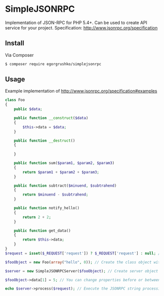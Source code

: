 # SimpleJSONRPC

Implementation of JSON-RPC for PHP 5.4+.
Can be used to create API service for your project.
Specification: http://www.jsonrpc.org/specification

## Install

Via Composer

``` bash
$ composer require egorgrushko/simplejsonrpc
```

## Usage

Example implementation of http://www.jsonrpc.org/specification#examples

``` php
class Foo
{
    public $data;

    public function __construct($data)
    {
        $this->data = $data;
    }

    public function __destruct()
    {
        
    }

    public function sum($param1, $param2, $param3)
    {
        return $param1 + $param2 + $param3;
    }

    public function subtract($minuend, $subtrahend)
    {
        return $minuend - $subtrahend;
    }

    public function notify_hello()
    {
        return 2 + 2;
    }

    public function get_data()
    {
        return $this->data;
    }
}
$request = isset($_REQUEST['request']) ? $_REQUEST['request'] : null; // Read JSON string

$fooObject = new Foo(array("hello", 0)); // Create the class object with the required methods and properties

$server = new SimpleJSONRPCServer($fooObject); // Create server object

$fooObject->data[1] = 5; // You can change properties before or between processing RPC

echo $server->process($request); // Execute the JSONRPC string processing. Returns result of processing
```
